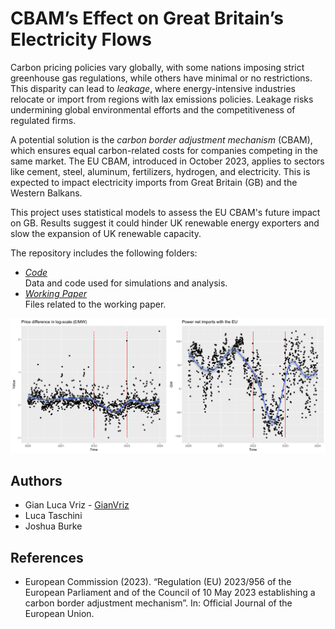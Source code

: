 # CBAM’s Effect on Great Britain’s Electricity Flows
Carbon pricing policies vary globally, with some nations imposing strict greenhouse gas regulations, while others have minimal or no restrictions. This disparity can lead to *leakage*, where energy-intensive industries relocate or import from regions with lax emissions policies. Leakage risks undermining global environmental efforts and the competitiveness of regulated firms.

A potential solution is the *carbon border adjustment mechanism* (CBAM), which ensures equal carbon-related costs for companies competing in the same market. The EU CBAM, introduced in October 2023, applies to sectors like cement, steel, aluminum, fertilizers, hydrogen, and electricity. This is expected to impact electricity imports from Great Britain (GB) and the Western Balkans.

This project uses statistical models to assess the EU CBAM's future impact on GB. Results suggest it could hinder UK renewable energy exporters and slow the expansion of UK renewable capacity.

The repository includes the following folders:
* *[Code](https://github.com/GianVriz/CBAM-electricity-GB-/tree/main/Code)* \
   Data and code used for simulations and analysis.
* *[Working Paper](https://github.com/GianVriz/CBAM-electricity-GB-/tree/main/Working%20Paper)* \
   Files related to the working paper.

<p align="center">
<img src="https://github.com/GianVriz/CBAM-electricity-GB-/blob/main/Working%20Paper/Multi_plot_policy2-1.png" alt="drawing" width="1000"/>
<p>



## Authors
* Gian Luca Vriz - [GianVriz](https://github.com/GianVriz)
* Luca Taschini
* Joshua Burke

## References
* European Commission (2023). “Regulation (EU) 2023/956 of the European Parliament and of the Council of 10 May 2023 establishing a carbon border adjustment mechanism”. In: Official Journal of the European Union.
